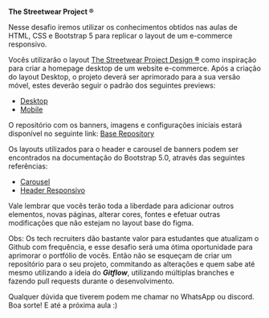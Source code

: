 **The Streetwear Project ®**

Nesse desafio iremos utilizar os conhecimentos obtidos nas aulas de HTML, CSS e Bootstrap 5 para replicar o layout de um e-commerce responsivo.

Vocês utilizarão o layout [The Streetwear Project Design **®**](https://www.figma.com/file/Wsg7DLUwc8q6YxNP0CQSEe/The-Streetwear-Project-%C2%AE?node-id=0%3A1) como inspiração para criar a homepage desktop de um website e-commerce. Após a criação do layout Desktop, o projeto deverá ser aprimorado para a sua versão móvel, estes deverão seguir o padrão dos seguintes previews:

- [Desktop](https://drive.google.com/file/d/1LrFt7etYpZnBkBt1HMJiWG24vR0hWKa4/view?usp=sharing)
- [Mobile](https://drive.google.com/file/d/1-1s-Ap2HEnU_IjSFXUu2olziineTSUlA/view?usp=sharing)

O repositório com os banners, imagens e configurações iniciais estará disponível no seguinte link: [Base Repository](https://github.com/bernardesMatheus/theStreetwearProject)

Os layouts utilizados para o header e carousel de banners podem ser encontrados na documentação do Bootstrap 5.0, através das seguintes referências:

- [Carousel](https://getbootstrap.com/docs/5.1/components/carousel/)
- [Header Responsivo](https://getbootstrap.com/docs/5.0/components/navbar/)

Vale lembrar que vocês terão toda a liberdade para adicionar outros elementos, novas páginas, alterar cores, fontes e efetuar outras modificações que não estejam no layout base do figma.

Obs: Os tech recruiters dão bastante valor para estudantes que atualizam o Github com frequência, e esse desafio será uma ótima oportunidade para aprimorar o portfólio de vocês. Então não se esqueçam de criar um repositório para o seu projeto, commitando as alterações e quem sabe até mesmo utilizando a ideia do ***Gitflow***, utilizando múltiplas branches e fazendo pull requests durante o desenvolvimento.

Qualquer dúvida que tiverem podem me chamar no WhatsApp ou discord. Boa sorte! E até a próxima aula :)